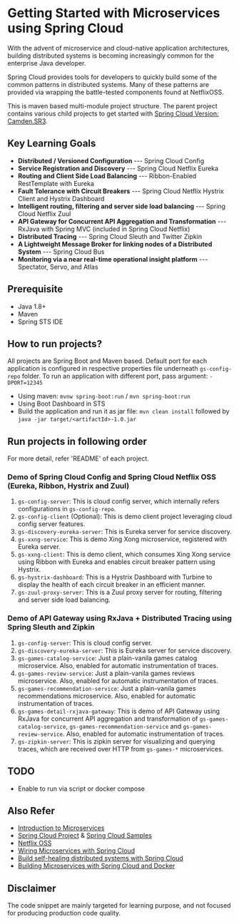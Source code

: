 # Getting Started with Microservices using Spring Cloud

With the advent of microservice and cloud-native application architectures, building distributed systems is becoming increasingly common for the enterprise Java developer. 

Spring Cloud provides tools for developers to quickly build some of the common patterns in distributed systems. Many of these patterns are provided via wrapping the battle-tested components found at NetflixOSS.

This is maven based multi-module project structure. The parent project contains various child projects to get started with [Spring Cloud Version: Camden.SR3](http://cloud.spring.io/spring-cloud-static/Camden.SR3/). 

## Key Learning Goals

* __Distributed / Versioned Configuration__ --- Spring Cloud Config
* __Service Registration and Discovery__ --- Spring Cloud Netflix Eureka
* __Routing and Client Side Load Balancing__ --- Ribbon-Enabled RestTemplate with Eureka
* __Fault Tolerance with Circuit Breakers__ --- Spring Cloud Netflix Hystrix Client and Hystrix Dashboard
* __Intelligent routing, filtering and server side load balancing__ --- Spring Cloud Netflix Zuul
* __API Gateway for Concurrent API Aggregation and Transformation__ --- RxJava with Spring MVC (included in Spring Cloud Netflix)
* __Distributed Tracing__ --- Spring Cloud Sleuth and Twitter Zipkin
* __A Lightweight Message Broker for linking nodes of a Distributed System__ --- Spring Cloud Bus
* __Monitoring via a near real-time operational insight platform__ --- Spectator, Servo, and Atlas

## Prerequisite

- Java 1.8+
- Maven
- Spring STS IDE

## How to run projects?

All projects are Spring Boot and Maven based. Default port for each application is configured in respective properties file underneath `gs-config-repo` folder. To run an application with different port, pass argument: `-DPORT=12345`

* Using maven: `mvnw spring-boot:run` / `mvn spring-boot:run` 
* Using Boot Dashboard in STS
* Build the application and run it as jar file: `mvn clean install` followed by `java -jar target/<artifactId>-1.0.jar` 

## Run projects in following order

For more detail, refer 'README' of each project.

### Demo of Spring Cloud Config and Spring Cloud Netflix OSS (Eureka, Ribbon, Hystrix and Zuul)

1. `gs-config-server`: This is cloud config server, which internally refers configurations in `gs-config-repo`.
2. `gs-config-client` (Optional): This is demo client project leveraging cloud config server features.
3. `gs-discovery-eureka-server`: This is Eureka server for service discovery.
4. `gs-xxng-service`: This is demo Xing Xong microservice, registered with Eureka server.
5. `gs-xxng-client`: This is demo client, which consumes Xing Xong service using Ribbon with Eureka and enables circuit breaker pattern using Hystrix.
6. `gs-hystrix-dashboard`: This is a Hystrix Dashboard with Turbine to display the health of each circuit breaker in an efficient manner.
7. `gs-zuul-proxy-server`: This is a Zuul proxy server for routing, filtering and server side load balancing.

### Demo of API Gateway using RxJava + Distributed Tracing using Spring Sleuth and Zipkin

1. `gs-config-server`: This is cloud config server.
2. `gs-discovery-eureka-server`: This is Eureka server for service discovery.
3. `gs-games-catalog-service`: Just a plain-vanila games catalog microservice. Also, enabled for automatic instrumentation of traces.
4. `gs-games-review-service`: Just a plain-vanila games reviews microservice. Also, enabled for automatic instrumentation of traces.
5. `gs-games-recommendation-service`: Just a plain-vanila games recommendations microservice. Also, enabled for automatic instrumentation of traces.
6. `gs-games-detail-rxjava-gateway`: This is demo of API Gateway using RxJava for concurrent API aggregation and transformation of `gs-games-catalog-service`, `gs-games-recommendation-service` and `gs-games-review-service`. Also, enabled for automatic instrumentation of traces.
7. `gs-zipkin-server`: This is zipkin server for visualizing and querying traces, which are received over HTTP from `gs-games-*` microservices.

## TODO

* Enable to run via script or docker compose

## Also Refer

* [Introduction to Microservices](https://www.nginx.com/blog/introduction-to-microservices/)
* [Spring Cloud Project](http://projects.spring.io/spring-cloud/) & [Spring Cloud Samples](https://github.com/spring-cloud-samples)
* [Netflix OSS](http://netflix.github.io/)
* [Wiring Microservices with Spring Cloud](https://www.infoq.com/articles/spring-cloud-service-wiring)
* [Build self-healing distributed systems with Spring Cloud](http://www.javaworld.com/article/2927920/cloud-computing/build-self-healing-distributed-systems-with-spring-cloud.html)
* [Building Microservices with Spring Cloud and Docker](http://www.kennybastani.com/2015/07/spring-cloud-docker-microservices.html)

## Disclaimer

The code snippet are mainly targeted for learning purpose, and not focused for producing production code quality.